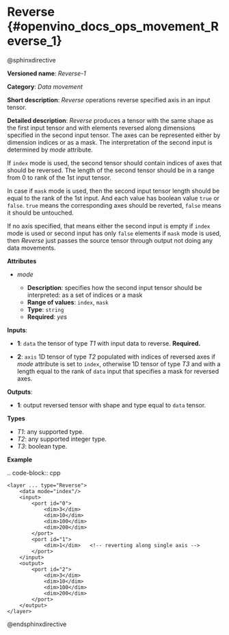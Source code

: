 # Reverse {#openvino_docs_ops_movement_Reverse_1}

@sphinxdirective

**Versioned name**: *Reverse-1*

**Category**: *Data movement*

**Short description**: *Reverse* operations reverse specified axis in an input tensor.

**Detailed description**: *Reverse* produces a tensor with the same shape as the first input tensor and with elements reversed along dimensions specified in the second input tensor. The axes can be represented either by dimension indices or as a mask. The interpretation of the second input is determined by *mode* attribute.

If ``index`` mode is used, the second tensor should contain indices of axes that should be reversed. The length of the second tensor should be in a range from 0 to rank of the 1st input tensor.

In case if ``mask`` mode is used, then the second input tensor length should be equal to the rank of the 1st input. And each value has boolean value ``true`` or ``false``. ``true`` means the corresponding axes should be reverted, ``false`` means it should be untouched.

If no axis specified, that means either the second input is empty if ``index`` mode is used or second input has only ``false`` elements if ``mask`` mode is used, then *Reverse* just passes the source tensor through output not doing any data movements.

**Attributes**

* *mode*

  * **Description**: specifies how the second input tensor should be interpreted: as a set of indices or a mask
  * **Range of values**: ``index``, ``mask``
  * **Type**: ``string``
  * **Required**: *yes*

**Inputs**:

*   **1**: ``data`` the tensor of type *T1* with input data to reverse. **Required.**

*   **2**: ``axis`` 1D tensor of type *T2* populated with indices of reversed axes if *mode* attribute is set to ``index``, otherwise 1D tensor of type *T3* and with a length equal to the rank of ``data`` input that specifies a mask for reversed axes.

**Outputs**:

*   **1**: output reversed tensor with shape and type equal to ``data`` tensor.

**Types**

* *T1*: any supported type.
* *T2*: any supported integer type.
* *T3*: boolean type.

**Example**

.. code-block:: cpp

    <layer ... type="Reverse">
        <data mode="index"/>
        <input>
            <port id="0">
                <dim>3</dim>
                <dim>10</dim>
                <dim>100</dim>
                <dim>200</dim>
            </port>
            <port id="1">
                <dim>1</dim>   <!-- reverting along single axis -->
            </port>
        </input>
        <output>
            <port id="2">
                <dim>3</dim>
                <dim>10</dim>
                <dim>100</dim>
                <dim>200</dim>
            </port>
        </output>
    </layer>


@endsphinxdirective

